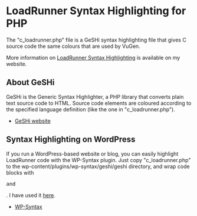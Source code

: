 LoadRunner Syntax Highlighting for PHP
======================================

The "c_loadrunner.php" file is a GeSHi syntax highlighting file that gives C source code the same colours that are used by VuGen.

More information on [LoadRunner Syntax Highlighting](http://www.myloadtest.com/loadrunner-syntax-highlighter/) is available on my website.

About GeSHi
-----------

GeSHi is the Generic Syntax Highlighter, a PHP library that converts plain text source code to HTML. Source code elements are coloured according to the specified language definition (like the one in "c_loadrunner.php").

* [GeSHi website](https://qbnz.com/highlighter/)

Syntax Highlighting on WordPress
--------------------------------

If you run a WordPress-based website or blog, you can easily highlight LoadRunner code with the WP-Syntax plugin. Just copy "c_loadrunner.php" to the wp-content/plugins/wp-syntax/geshi/geshi directory, and wrap code blocks with <pre lang="c_loadrunner" line="1"> and </pre>. I have used it [here](http://www.myloadtest.com/loadrunner-syntax-highlighter/).

* [WP-Syntax](http://wordpress.org/extend/plugins/wp-syntax/)